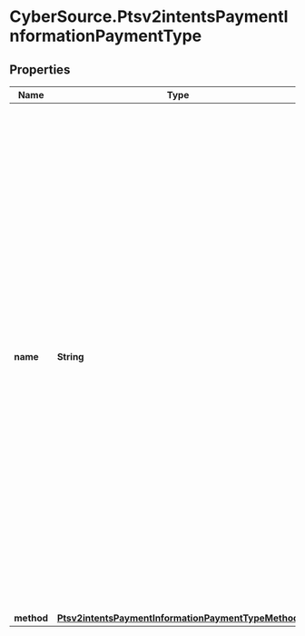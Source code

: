 # CyberSource.Ptsv2intentsPaymentInformationPaymentType

## Properties
Name | Type | Description | Notes
------------ | ------------- | ------------- | -------------
**name** | **String** | A Payment Type is an agreed means for a payee to receive legal tender from a payer. The way one pays for a commercial financial transaction. Examples: Card, Bank Transfer, Digital, Direct Debit. Possible values: - `CARD` (use this for a PIN debit transaction) - `CHECK` (use this for all eCheck payment transactions - ECP Debit, ECP Follow-on Credit, ECP StandAlone Credit) - `bankTransfer` (use for Online Bank Transafer for methods such as P24, iDeal, Estonia Bank, KCP) - `localCard` (KCP Local card via Altpay) - `carrierBilling` (KCP Carrier Billing via Altpay)  | [optional] 
**method** | [**Ptsv2intentsPaymentInformationPaymentTypeMethod**](Ptsv2intentsPaymentInformationPaymentTypeMethod.md) |  | [optional] 


